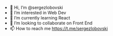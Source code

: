 - 👋 Hi, I’m @sergezlobovski
- 👀 I’m interested in Web Dev
- 🌱 I’m currently learning React
- 💞️ I’m looking to collaborate on Front End
- 📫 How to reach me https://t.me/sergezlobovski

<!---
sergezlobovski/sergezlobovski is a ✨ special ✨ repository because its `README.md` (this file) appears on your GitHub profile.
You can click the Preview link to take a look at your changes.
--->
